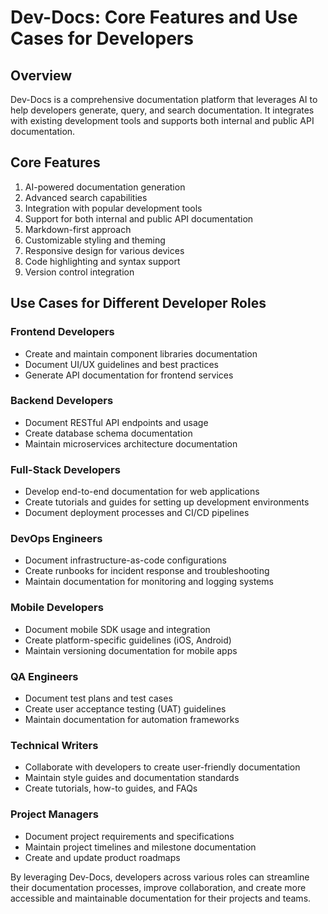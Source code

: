 

  # Dev-Docs: Core Features and Use Cases for Developers

## Overview

Dev-Docs is a comprehensive documentation platform that leverages AI to help developers generate, query, and search documentation. It integrates with existing development tools and supports both internal and public API documentation.

## Core Features

1. AI-powered documentation generation
2. Advanced search capabilities
3. Integration with popular development tools
4. Support for both internal and public API documentation
5. Markdown-first approach
6. Customizable styling and theming
7. Responsive design for various devices
8. Code highlighting and syntax support
9. Version control integration

## Use Cases for Different Developer Roles

### Frontend Developers

- Create and maintain component libraries documentation
- Document UI/UX guidelines and best practices
- Generate API documentation for frontend services

### Backend Developers

- Document RESTful API endpoints and usage
- Create database schema documentation
- Maintain microservices architecture documentation

### Full-Stack Developers

- Develop end-to-end documentation for web applications
- Create tutorials and guides for setting up development environments
- Document deployment processes and CI/CD pipelines

### DevOps Engineers

- Document infrastructure-as-code configurations
- Create runbooks for incident response and troubleshooting
- Maintain documentation for monitoring and logging systems

### Mobile Developers

- Document mobile SDK usage and integration
- Create platform-specific guidelines (iOS, Android)
- Maintain versioning documentation for mobile apps

### QA Engineers

- Document test plans and test cases
- Create user acceptance testing (UAT) guidelines
- Maintain documentation for automation frameworks

### Technical Writers

- Collaborate with developers to create user-friendly documentation
- Maintain style guides and documentation standards
- Create tutorials, how-to guides, and FAQs

### Project Managers

- Document project requirements and specifications
- Maintain project timelines and milestone documentation
- Create and update product roadmaps

By leveraging Dev-Docs, developers across various roles can streamline their documentation processes, improve collaboration, and create more accessible and maintainable documentation for their projects and teams.

  